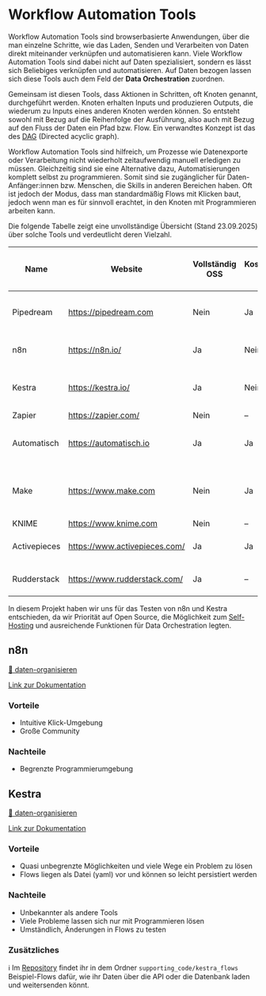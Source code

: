 # Workflow Automation Tools

Workflow Automation Tools sind browserbasierte Anwendungen, über die man einzelne Schritte, wie das Laden, Senden und Verarbeiten von Daten direkt miteinander verknüpfen und automatisieren kann. Viele Workflow Automation Tools sind dabei nicht auf Daten spezialisiert, sondern es lässt sich Beliebiges verknüpfen und automatisieren. Auf Daten bezogen lassen sich diese Tools auch dem Feld der **Data Orchestration** zuordnen. 

Gemeinsam ist diesen Tools, dass Aktionen in Schritten, oft Knoten genannt, durchgeführt werden. Knoten erhalten Inputs und produzieren Outputs, die wiederum zu Inputs eines anderen Knoten werden können. So entsteht sowohl mit Bezug auf die Reihenfolge der Ausführung, also auch mit Bezug auf den Fluss der Daten ein Pfad bzw. Flow. Ein verwandtes Konzept ist das des [DAG](https://en.wikipedia.org/wiki/Directed_acyclic_graph) (Directed acyclic graph). 

Workflow Automation Tools sind hilfreich, um  Prozesse wie Datenexporte oder Verarbeitung nicht wiederholt zeitaufwendig manuell erledigen zu müssen. Gleichzeitig sind sie eine Alternative dazu, Automatisierungen komplett selbst zu programmieren. Somit sind sie zugänglicher für Daten-Anfänger:innen bzw. Menschen, die Skills in anderen Bereichen haben. Oft ist jedoch der Modus, dass man standardmäßig Flows mit Klicken baut, jedoch wenn man es für sinnvoll erachtet, in den Knoten mit Programmieren arbeiten kann.

Die folgende Tabelle zeigt eine unvollständige Übersicht (Stand 23.09.2025) über solche Tools und verdeutlicht deren Vielzahl.

| Name          | Website                                                                                                                | Vollständig OSS | Kostenloser Plan | SaaS-Preis ab (monatlich) | Komplexität Selbst-Hosting (1–10) | DSGVO-Hinweise SaaS                                                                                                                                    | Konfig. mit GUI | Konfig. mit Code | Git-basiert | Allgemeine Hinweise                                            |
|---------------|------------------------------------------------------------------------------------------------------------------------|-----------------|-----------------|---------------------------|-----------------------------------|--------------------------------------------------------------------------------------------------------------------------------------------------------|-----------------|------------------|-------------|----------------------------------------------------------------|
| Pipedream     | https://pipedream.com                                                                                                  | Nein            | Ja              | $49                       | –                                 | Unklar: [Privacy & Security (GDPR)](https://pipedream.com/docs/privacy-and-security#gdpr)                                                              | Ja              | Ja               | Nein        | KI-Pipeline-Builder-Assistent                                   |
| n8n           | https://n8n.io/                                                                                                        | Ja              | Nein            | $24                       | 3                                 | Azure in Frankfurt: [GDPR](https://docs.n8n.io/privacy-security/privacy/#gdpr)                                                                       | Ja              | Ja               | –           | –                                                              |
| Kestra        | https://kestra.io/                                                                                                     | Ja              | Nein            | Enterprise (unbekannt)    | 4                                 | –                                                                                                                                                      | Nein            | Ja               | Ja          | Komplex mit YAML für nicht-technische Anwender              |
| Zapier        | https://zapier.com/                                                                                                    | Nein            | –               | $30                       | –                                 | –                                                                                                                                                      | –               | –                | –           | –                                                              |
| Automatisch   | https://automatisch.io                                                                                                 | Ja              | Ja              | $20                       | –                                 | –                                                                                                                                                      | –               | –                | –           | Begrenzter SQL-Adapter (nur Postgres, wenige Funktionen)       |
| Make          | https://www.make.com                                                                                                   | Nein            | Ja              | $0 / $9                   | –                                 | AWS in der EU: [Make Sub-Processors (Juni 2025)](https://assets.ctfassets.net/un655fb9wln6/bAi9YXB2XP4fnAtZxkDOb/08a65fe743f91ec7026c07d3de2b8fc2/Make_Sub-Processors_June_2025.pdf) | –               | –                | –           | Auswählen, dass in EU gehostet                                 |
| KNIME         | https://www.knime.com                                                                                                  | Nein            | –               | –                         | –                                 | –                                                                                                                                                      | –               | –                | –           | –                                                              |
| Activepieces  | https://www.activepieces.com/                                                                                          | Ja              | Ja              | $25                       | –                                 | Keine Informationen gefunden                                                                                                                           | –               | –                | –           | –                                                              |
| Rudderstack   | https://www.rudderstack.com/                                                                                           | Ja              | –               | –                         | –                                 | –                                                                                                                                                      | –               | –                | –           | Wahrscheinlich zu vertriebsorientiert                          |


In diesem Projekt haben wir uns für das Testen von n8n und Kestra entschieden, da wir Priorität auf Open Source, die Möglichkeit zum [Self-Hosting]((./tools/self-hosting.md)) und ausreichende Funktionen für Data Orchestration legten. 

## n8n

[💾 daten-organisieren](./../datenlebenszyklus.html#daten-organisieren)

[Link zur Dokumentation](https://n8n.io/integrations/google-cloud/)

### Vorteile

- Intuitive Klick-Umgebung
- Große Community

### Nachteile

- Begrenzte Programmierumgebung


## Kestra

[💾 daten-organisieren](./../datenlebenszyklus.html#daten-organisieren)

[Link zur Dokumentation](https://kestra.io/docs)

### Vorteile

- Quasi unbegrenzte Möglichkeiten und viele Wege ein Problem zu lösen
- Flows liegen als Datei (yaml) vor und können so leicht persistiert werden

### Nachteile

- Unbekannter als andere Tools
- Viele Probleme lassen sich nur mit Programmieren lösen
- Umständlich, Änderungen in Flows zu testen

### Zusätzliches 

ℹ️ Im [Repository](https://github.com/CorrelAid/cdl_civicrm_analyse) findet ihr in dem Ordner `supporting_code/kestra_flows` Beispiel-Flows dafür, wie ihr Daten über die API oder die Datenbank laden und weitersenden könnt.

